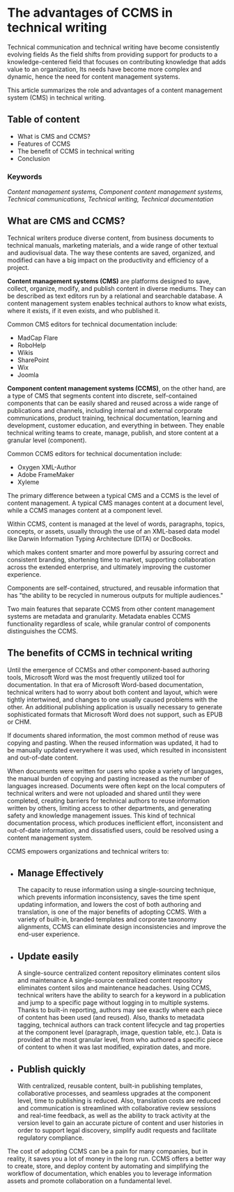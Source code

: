 # The advantages of CCMS in technical writing

Technical communication and technical writing have become consistently evolving fields  As the field shifts from providing support for products to a knowledge-centered field that focuses on contributing knowledge that adds value to an organization, Its needs have become more complex and dynamic, hence the need for content management systems.

This article summarizes the role and advantages of a content management system (CMS) in technical writing.

## Table of content
- What is CMS and CCMS?
- Features of CCMS
- The benefit of CCMS in technical writing
- Conclusion

### Keywords
*Content management systems, Component content management systems, Technical communications, Technical writing, Technical documentation*


## What are CMS and CCMS?
Technical writers produce diverse content, from business documents to technical manuals, marketing materials, and a wide range of other textual and audiovisual data. The way these contents are saved, organized, and modified can have a big impact on the productivity and efficiency of a project.

**Content management systems (CMS)** are platforms designed to save, collect, organize, modify, and publish content in diverse mediums. They can be described as text editors run by a relational and searchable database. A content management system enables technical authors to know what exists, where it exists, if it even exists, and who published it. 

Common CMS editors for technical documentation include:
- MadCap Flare
- RoboHelp
- Wikis
- SharePoint
- Wix
- Joomla

**Component content management systems (CCMS)**, on the other hand, are a type of CMS that segments content into discrete, self-contained components that can be easily shared and reused across a wide range of publications and channels, including internal and external corporate communications, product training, technical documentation, learning and development, customer education, and everything in between. They enable technical writing teams to create, manage, publish, and store content at a granular level (component).

Common CCMS editors for technical documentation include:
- Oxygen XML-Author
- Adobe FrameMaker
- Xyleme

The primary difference between a typical CMS and a CCMS is the level of content management. A typical CMS manages content at a document level, while a CCMS manages content at a component level.

Within CCMS, content is managed at the level of words, paragraphs, topics, concepts, or assets, usually through the use of an XML-based data model like Darwin Information Typing Architecture (DITA) or DocBooks.

which makes content smarter and more powerful by assuring correct and consistent branding, shortening time to market, supporting collaboration across the extended enterprise, and ultimately improving the customer experience.

Components are self-contained, structured, and reusable information that has "the ability to be recycled in numerous outputs for multiple audiences."

Two main features that separate CCMS from other content management systems are metadata and granularity. Metadata enables CCMS functionality regardless of scale, while granular control of components distinguishes the CCMS.


## The benefits of CCMS in technical writing
Until the emergence of CCMSs and other component-based authoring tools, Microsoft Word was the most frequently utilized tool for documentation. In that era of Microsoft Word-based documentation, technical writers had to worry about both content and layout, which were tightly intertwined, and changes to one usually caused problems with the other. An additional publishing application is usually necessary to generate sophisticated formats that Microsoft Word does not support, such as EPUB or CHM.

If documents shared information, the most common method of reuse was copying and pasting. When the reused information was updated, it had to be manually updated everywhere it was used, which resulted in inconsistent and out-of-date content.

When documents were written for users who spoke a variety of languages, the manual burden of copying and pasting increased as the number of languages increased. Documents were often kept on the local computers of technical writers and were not uploaded and shared until they were completed, creating barriers for technical authors to reuse information written by others, limiting access to other departments, and generating safety and knowledge management issues. This kind of technical documentation process, which produces inefficient effort, inconsistent and out-of-date information, and dissatisfied users, could be resolved using a content management system.


CCMS empowers organizations and technical writers to:
- ## Manage Effectively
  The capacity to reuse information using a single-sourcing technique, which prevents information inconsistency, saves the time spent updating information, and lowers the cost of both authoring and translation, is one of the major benefits of adopting CCMS. With a variety of built-in, branded templates and corporate taxonomy alignments, CCMS can eliminate design inconsistencies and improve the end-user experience.



- ## Update easily

  A single-source centralized content repository eliminates content silos and maintenance A single-source centralized content repository eliminates content silos and maintenance headaches. Using CCMS, technical writers have the ability to search for a keyword in a publication and jump to a specific page without logging in to multiple systems. Thanks to built-in reporting, authors may see exactly where each piece of content has been used (and reused). Also, thanks to metadata tagging, technical authors can track content lifecycle and tag properties at the component level (paragraph, image, question table, etc.). Data is provided at the most granular level, from who authored a specific piece of content to when it was last modified, expiration dates, and more.

- ## Publish quickly

  With centralized, reusable content, built-in publishing templates, collaborative processes, and seamless upgrades at the component level, time to publishing is reduced. Also, translation costs are reduced and communication is streamlined with collaborative review sessions and real-time feedback, as well as the ability to track activity at the version level to gain an accurate picture of content and user histories in order to support legal discovery, simplify audit requests and facilitate regulatory compliance.


The cost of adopting CCMS can be a pain for many companies, but in reality, it saves you a lot of money in the long run. CCMS offers a better way to create, store, and deploy content by automating and simplifying the workflow of documentation, which enables you to leverage information assets and promote collaboration on a fundamental level.